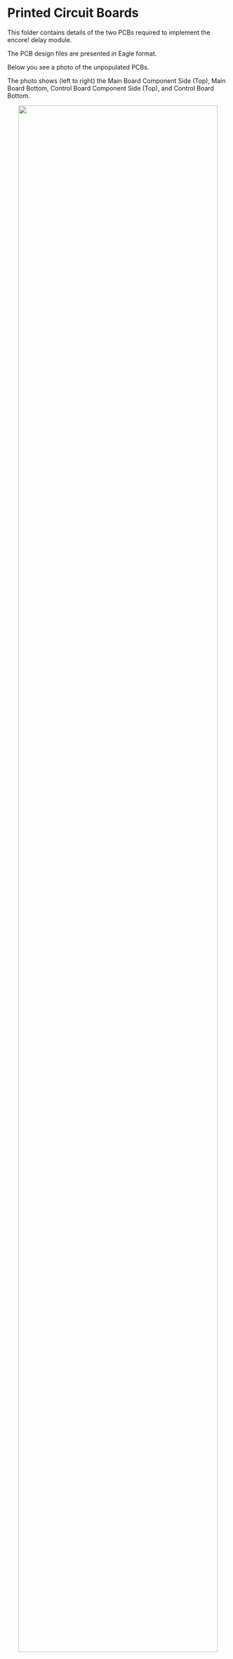 # Printed Circuit Boards

This folder contains details of the two PCBs required to implement the encore! delay module.

The PCB design files are presented in Eagle format.

Below you see a photo of the unpopulated PCBs.

The photo shows (left to right) the Main Board Component Side (Top), Main Board Bottom, Control Board Component Side (Top), and Control Board Bottom. 

<p width=100%, align="center">
<img width=95%, src="https://github.com/m0xpd/encore/assets/3152962/c6081ed0-4437-4559-802b-bfd7dc983705">
</p>  

Images of the main board on this repository are currently of a v1 protoype which included an error (a missing resistor), which is corrected in the design files.

## Main Board Capacitors 

The [BoM](https://github.com/m0xpd/encore/blob/main/PCBs/encore%20Main%20Board%20v2%20BoM.txt) is presented in the standard EAGLE format, which is verbose and not always helpful. A description of the capacitors used on the main board is given 
below (refer to the [schematic](https://user-images.githubusercontent.com/3152962/246648781-e0986f40-e248-4756-a811-1461d0e43b70.png) for component idents).

De-coupling capacitors C1, C2, C12, C13, C9, C20, C21 and modulate/de-modulate capacitors for the PT2399, C23, C24, C30, C32 (all having value quoted as 
“0.1u” in the BoM) are disc ceramics with 0.2-inch pitch.

Filter / coupling capacitors (C5, C7, C8, C14, C15, C16, C17, C18, C19, C25, C27, C28, C31, C33) are ceramics (for pF values), or multi-layer ceramics 
(for nF values), most of which have 0.1-inch pitch (except C7, C9, C27 & C33, where I used 0.2-inch pitch components for my own convenience). 

Polarized capacitors with 0.1-inch pitch are used for power supply smoothing (C3, C4, C10, C11), smoothing the mid-rail voltage of the PT2399 (C22) and 
d.c. blocking (C26, C29).

There is NO C6, due to an indexing error on my part.

## Control Board Components

Certain components on the control board have mechanical as well as electrical significance.

VR2 VR3 and VR4 are 9mm Vertical Alpha potentiometers [such as these](https://www.thonk.co.uk/shop/alpha-9mm-pots-vertical-t18/)

SK1:SK10 are [Thonkiconn](https://www.thonk.co.uk/shop/thonkiconn/) 3.5mm jack sockets

The combination of the alpha potentiometers and the Thonkiconn jacks gives the correct spacing between the Control Board and the Front Panel.

VR1 and VR5 are Song Huei 9mm Trim Pots, such as [these](https://www.thonk.co.uk/shop/ttpots/)

## Control Board 5V Power

5V is required on the Control Board for the derivation of control voltages via VR2:4 and the limiting of externally applied CVs via the Schottky diodes D1:6.

I did not want to use the PT2399's 5V supply in this application and found it convenient to generate 5V using a 78L05 regulator ("IC1") from the 12V rail, 
even though a much simpler circuit could have been used. Laziness rules! 

## Board Interface

Electrical and Mechanical Interface between the Main and Control Boards is achieved using 20-way 0.1-inch headers (JP1 & JP2). These are preferably a 
male component on the Main Board and a female component on the Control Board. I find it convenient to buy packs of 40-way headers and cut down to size.
